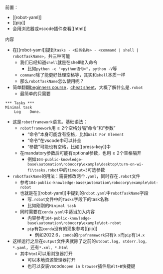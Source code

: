 前置：
- [[robot-yaml]]
- [[pip]]
- 会用浏览器或vscode插件查看[[html]]

内容
- 在[[robot-yaml]]提到`tasks - <任务名称> - <command | shell | robotTaskName>`，共三种可能
  - 我们已经知道`shell`就是在shell输入命令
    - 比如`python -c "<python语句>"`，`python -V`等
  - `command`除了能更好处理空格等，其实和`shell`本质一样
  - 那么`robotTaskName`怎么使用呢？
- 简单翻翻[beginners course](https://robocorp.com/docs/courses/beginners-course)，[cheat sheet](https://robocorp.com/docs/languages-and-frameworks/robot-framework/cheat-sheet)，大概了解什么是`.robot`
  - 最简单的只需要
```robotframework
*** Tasks ***
Minimal task
    Log    Done.
```
- 这是`robotframework`语言。基础语法：
  - `robotframework`用$\ge 2$个空格分隔“命令”和“参数”
    - “命令”本身可能含有空格，比如`Wait For Element`
    - “命令”在vscode中可以补全
    - “参数”可能也有空格，比如[[press-key]]中
  - 在mandatory参数后可能有optional参数，也用$\ge 2$个空格隔开
    - 例如`104-public-knowledge-base\automation\robocorp\example\desktop\turn-on-wi-fi\tasks.robot`中的`timeout=3`可选参数
- `robotTaskName`的用法：需要修改两个`.yaml`，同时存在`.robot`文件
  - 参考`104-public-knowledge-base\automation\robocorp\example\dot-robot`
  - 也就是在[[robot-yaml]]中提到的`robot.yaml`中`robotTaskName`字段
    - 写`.robot`文件中的`Tasks`字段下的task名称
    - 比如刚刚的`Minimal task`
  - 同时需要在`conda.yaml`中适当加入内容
    - 内容参考`104-public-knowledge-base\automation\robocorp\example\dot-robot`
    - `pip`有包`conda`没有的现象参考[[pip]]
      - 例如2022.6，`conda`的`rpaframework`只有`9.x`而`pip`有`14.x`
- 这样运行之后在`output`文件夹就除了之前的`stdout.log, stderr.log, *.yaml`，还有`*.xml, *.html`
  - 其中`html`可以用浏览器打开
    - 可以本地资源管理器打开
    - 也可以安装vscode`open in browser`插件后`Alt+B`快捷键